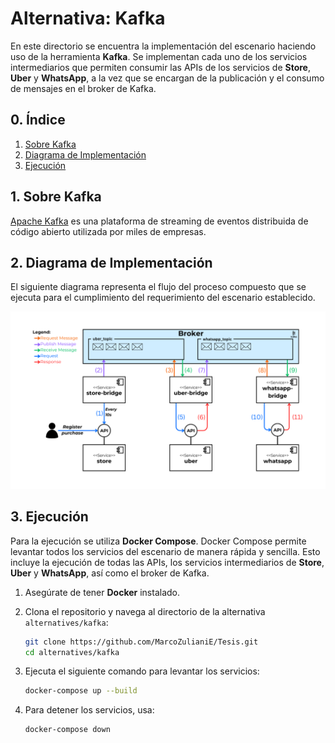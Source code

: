 # Alternativa: Kafka

En este directorio se encuentra la implementación del escenario haciendo uso de la herramienta **Kafka**. Se implementan cada uno de los servicios intermediarios que permiten consumir las APIs de los servicios de **Store**, **Uber** y **WhatsApp**, a la vez que se encargan de la publicación y el consumo de mensajes en el broker de Kafka.

## 0. Índice

1. [Sobre Kafka](#1-sobre-kafka)
2. [Diagrama de Implementación](#2-diagrama-implementación)
3. [Ejecución](#3-ejecución)

## 1. Sobre Kafka

[Apache Kafka](https://kafka.apache.org/) es una plataforma de streaming de eventos distribuida de código abierto utilizada por miles de empresas.

## 2. Diagrama de Implementación

El siguiente diagrama representa el flujo del proceso compuesto que se ejecuta para el cumplimiento del requerimiento del escenario establecido.

![Diagrama de componentes del escenario con el uso de Kafka](../../assets/kafka-diagram.png)

## 3. Ejecución

Para la ejecución se utiliza **Docker Compose**. Docker Compose permite levantar todos los servicios del escenario de manera rápida y sencilla. Esto incluye la ejecución de todas las APIs, los servicios intermediarios de **Store**, **Uber** y **WhatsApp**, así como el broker de Kafka.

1. Asegúrate de tener **Docker** instalado.

2. Clona el repositorio y navega al directorio de la alternativa `alternatives/kafka`:

   ```bash
   git clone https://github.com/MarcoZulianiE/Tesis.git
   cd alternatives/kafka
   ```

3. Ejecuta el siguiente comando para levantar los servicios:

   ```bash
   docker-compose up --build
   ```

4. Para detener los servicios, usa:
   ```bash
   docker-compose down
   ```
